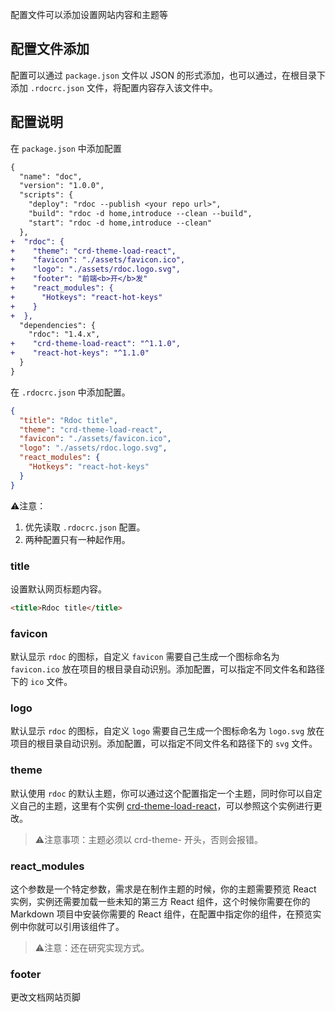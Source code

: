 <!--
title: 配置文件
sort: 4
-->

配置文件可以添加设置网站内容和主题等

## 配置文件添加

配置可以通过 `package.json` 文件以 JSON 的形式添加，也可以通过，在根目录下添加 `.rdocrc.json` 文件，将配置内容存入该文件中。

## 配置说明

在 `package.json` 中添加配置

```diff
{
  "name": "doc",
  "version": "1.0.0",
  "scripts": {
    "deploy": "rdoc --publish <your repo url>",
    "build": "rdoc -d home,introduce --clean --build",
    "start": "rdoc -d home,introduce --clean"
  },
+  "rdoc": {
+    "theme": "crd-theme-load-react",
+    "favicon": "./assets/favicon.ico",
+    "logo": "./assets/rdoc.logo.svg",
+    "footer": "前端<b>开</b>发"
+    "react_modules": {
+      "Hotkeys": "react-hot-keys"
+    }
+  },
  "dependencies": {
    "rdoc": "1.4.x",
+    "crd-theme-load-react": "^1.1.0",
+    "react-hot-keys": "^1.1.0"
  }
}
```

在 `.rdocrc.json` 中添加配置。

```json
{
  "title": "Rdoc title",
  "theme": "crd-theme-load-react",
  "favicon": "./assets/favicon.ico",
  "logo": "./assets/rdoc.logo.svg",
  "react_modules": {
    "Hotkeys": "react-hot-keys"
  }
}
```

⚠️注意：
1. 优先读取 `.rdocrc.json` 配置。
2. 两种配置只有一种起作用。

### title

设置默认网页标题内容。

```html
<title>Rdoc title</title>
```

### favicon

默认显示 `rdoc` 的图标，自定义 `favicon` 需要自己生成一个图标命名为 `favicon.ico` 放在项目的根目录自动识别。添加配置，可以指定不同文件名和路径下的 `ico` 文件。

### logo

默认显示 `rdoc` 的图标，自定义 `logo` 需要自己生成一个图标命名为 `logo.svg` 放在项目的根目录自动识别。添加配置，可以指定不同文件名和路径下的 `svg` 文件。

### theme

默认使用 `rdoc` 的默认主题，你可以通过这个配置指定一个主题，同时你可以自定义自己的主题，这里有个实例 [crd-theme-load-react](https://github.com/react-doc/crd-theme-load-react)，可以参照这个实例进行更改。

> ⚠️注意事项：主题必须以 crd-theme- 开头，否则会报错。

### react_modules

这个参数是一个特定参数，需求是在制作主题的时候，你的主题需要预览 React 实例，实例还需要加载一些未知的第三方 React 组件，这个时候你需要在你的 Markdown 项目中安装你需要的 React 组件，在配置中指定你的组件，在预览实例中你就可以引用该组件了。

> ⚠️注意：还在研究实现方式。

### footer

更改文档网站页脚
